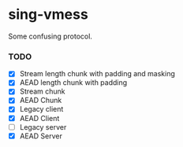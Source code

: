# sing-vmess

Some confusing protocol.

### TODO

- [x] Stream length chunk with padding and masking
- [x] AEAD length chunk with padding
- [x] Stream chunk
- [x] AEAD Chunk
- [x] Legacy client
- [x] AEAD Client
- [ ] Legacy server
- [x] AEAD Server
